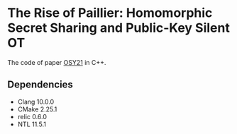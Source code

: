 # The Rise of Paillier: Homomorphic Secret Sharing and Public-Key Silent OT

The code of paper [OSY21](https://eprint.iacr.org/2021/262) in C++.

## Dependencies

- Clang 10.0.0
- CMake 2.25.1
- relic 0.6.0
- NTL 11.5.1